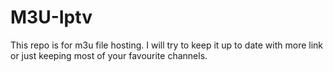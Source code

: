 # M3U-Iptv
This repo is for m3u file hosting. I will try to keep it up to date with more link or just keeping most of your favourite channels.

